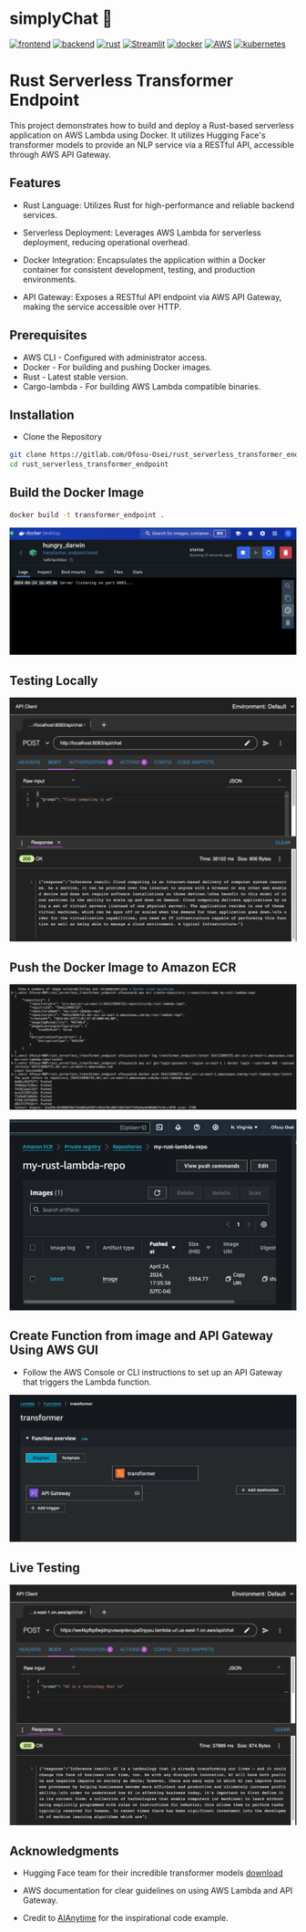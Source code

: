 # simplyChat 💬
[![frontend](https://github.com/johnnymosby/cloud_final_project/actions/workflows/docker-image-frontend.yml/badge.svg)][def]
[![backend](https://github.com/johnnymosby/cloud_final_project/actions/workflows/docker-image-backend.yml/badge.svg)][def]
[![rust](https://img.shields.io/badge/Rust-000000?style=for-the-badge&logo=rust&logoColor=white)](https://www.rust-lang.org/)
[![Streamlit](https://img.shields.io/badge/-Streamlit-FF4B4B?style=flat-square&logo=streamlit&logoColor=white)](https://streamlit.io/)
[![docker](https://img.shields.io/badge/Docker-2CA5E0?style=for-the-badge&logo=docker&logoColor=white)](https://www.docker.com/#build)
[![AWS](https://img.shields.io/badge/-AWS-232F3E?style=flat-square&logo=amazon-aws&logoColor=white)](https://aws.amazon.com/)
[![kubernetes](https://img.shields.io/badge/kubernetes-326ce5.svg?&style=for-the-badge&logo=kubernetes&logoColor=white)](https://kubernetes.io/)

# Rust Serverless Transformer Endpoint

This project demonstrates how to build and deploy a Rust-based serverless application on AWS Lambda using Docker. It utilizes Hugging Face's transformer models to provide an NLP service via a RESTful API, accessible through AWS API Gateway.

## Features

* Rust Language: Utilizes Rust for high-performance and reliable backend services.

* Serverless Deployment: Leverages AWS Lambda for serverless deployment, reducing operational overhead.

* Docker Integration: Encapsulates the application within a Docker container for consistent development, testing, and production environments.

* API Gateway: Exposes a RESTful API endpoint via AWS API Gateway, making the service accessible over HTTP.

## Prerequisites

* AWS CLI - Configured with administrator access.
* Docker - For building and pushing Docker images.
* Rust - Latest stable version.
* Cargo-lambda - For building AWS Lambda compatible binaries.

## Installation

* Clone the Repository
```bash
git clone https://gitlab.com/Ofosu-Osei/rust_serverless_transformer_endpoint.git
cd rust_serverless_transformer_endpoint
```

## Build the Docker Image
```bash
docker build -t transformer_endpoint .
```

![docker](img/dockerl.png)


## Testing Locally

![shot](img/shot1.png)

## Push the Docker Image to Amazon ECR

![deploy](img/deploy.png)

![image](img/repo.png)

## Create Function from image and API Gateway Using AWS GUI

* Follow the AWS Console or CLI instructions to set up an API Gateway that triggers the Lambda function.

![func](img/function.png)

## Live Testing

![live](img/short2.png)

## Acknowledgments

* Hugging Face team for their incredible transformer models [download](https://huggingface.co/rustformers/open-llama-ggml/tree/main)

* AWS documentation for clear guidelines on using AWS Lambda and API Gateway.

*  Credit to [AIAnytime](https://github.com/AIAnytime/LLM-Inference-API-in-Rust/blob/main/language_model_server/src/main.rs) for the inspirational code example.

[def]: https://github.com/johnnymosby/cloud_final_project/actions/workflows/docker-image-frontend.yml
[def]: https://github.com/johnnymosby/cloud_final_project/actions/workflows/docker-image-backend.yml